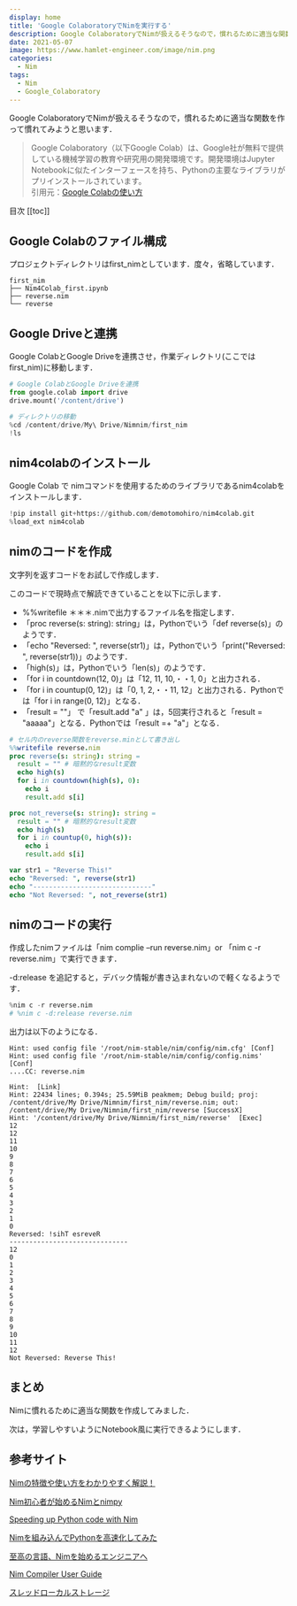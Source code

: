 ```yaml
---
display: home
title: 'Google ColaboratoryでNimを実行する'
description: Google ColaboratoryでNimが扱えるそうなので，慣れるために適当な関数を作って慣れてみようと思います．
date: 2021-05-07
image: https://www.hamlet-engineer.com/image/nim.png
categories: 
  - Nim
tags:
  - Nim
  - Google_Colaboratory
---
```

Google ColaboratoryでNimが扱えるそうなので，慣れるために適当な関数を作って慣れてみようと思います．
<!-- more -->

> Google Colaboratory（以下Google Colab）は、Google社が無料で提供している機械学習の教育や研究用の開発環境です。開発環境はJupyter Notebookに似たインターフェースを持ち、Pythonの主要なライブラリがプリインストールされています。<br>
引用元：[Google Colabの使い方](https://interface.cqpub.co.jp/ail01/)

目次
[[toc]]

## Google Colabのファイル構成
プロジェクトディレクトリはfirst_nimとしています．度々，省略しています．
```
first_nim
├── Nim4Colab_first.ipynb
├── reverse.nim 
└── reverse
```


## Google Driveと連携
Google ColabとGoogle Driveを連携させ，作業ディレクトリ(ここではfirst_nim)に移動します．<br>

```python
# Google ColabとGoogle Driveを連携
from google.colab import drive
drive.mount('/content/drive')
```

```python
# ディレクトリの移動
%cd /content/drive/My\ Drive/Nimnim/first_nim
!ls
```

## nim4colabのインストール
Google Colab で nimコマンドを使用するためのライブラリであるnim4colabをインストールします．

```python
!pip install git+https://github.com/demotomohiro/nim4colab.git
%load_ext nim4colab
```

## nimのコードを作成
文字列を返すコードをお試しで作成します．

このコードで現時点で解読できていることを以下に示します．
- %%writefile ＊＊＊.nimで出力するファイル名を指定します．
- 「proc reverse(s: string): string」は，Pythonでいう「def reverse(s)」のようです．
- 「echo "Reversed: ", reverse(str1)」は，Pythonでいう「print("Reversed: ", reverse(str1))」のようです．
- 「high(s)」は，Pythonでいう「len(s)」のようです．
- 「for i in countdown(12, 0)」は「12, 11, 10,・・1, 0」と出力される．
- 「for i in countup(0, 12)」は「0, 1, 2,・・11, 12」と出力される．Pythonでは「for i in range(0, 12)」となる．
- 「result = ""」 で「result.add "a" 」は，5回実行されると「result = "aaaaa"」となる．Pythonでは「result =+ "a"」となる．

```nim
# セル内のreverse関数をreverse.minとして書き出し
%%writefile reverse.nim
proc reverse(s: string): string =
  result = "" # 暗黙的なresult変数
  echo high(s)
  for i in countdown(high(s), 0):
    echo i
    result.add s[i]

proc not_reverse(s: string): string =
  result = "" # 暗黙的なresult変数
  echo high(s)
  for i in countup(0, high(s)):
    echo i
    result.add s[i]

var str1 = "Reverse This!"
echo "Reversed: ", reverse(str1)
echo "------------------------------"
echo "Not Reversed: ", not_reverse(str1)
```

## nimのコードの実行
作成したnimファイルは「nim complie –run reverse.nim」or 「nim c -r reverse.nim」で実行できます．

-d:release を追記すると，デバック情報が書き込まれないので軽くなるようです．

```python
%nim c -r reverse.nim
# %nim c -d:release reverse.nim
```

出力は以下のようになる．
```
Hint: used config file '/root/nim-stable/nim/config/nim.cfg' [Conf]
Hint: used config file '/root/nim-stable/nim/config/config.nims' [Conf]
....CC: reverse.nim

Hint:  [Link]
Hint: 22434 lines; 0.394s; 25.59MiB peakmem; Debug build; proj: /content/drive/My Drive/Nimnim/first_nim/reverse.nim; out: /content/drive/My Drive/Nimnim/first_nim/reverse [SuccessX]
Hint: '/content/drive/My Drive/Nimnim/first_nim/reverse'  [Exec]
12
12
11
10
9
8
7
6
5
4
3
2
1
0
Reversed: !sihT esreveR
------------------------------
12
0
1
2
3
4
5
6
7
8
9
10
11
12
Not Reversed: Reverse This!
```

## まとめ
Nimに慣れるために適当な関数を作成してみました．

次は，学習しやすいようにNotebook風に実行できるようにします．

## 参考サイト
[Nimの特徴や使い方をわかりやすく解説！](https://agency-star.co.jp/column/nim/)

[Nim初心者が始めるNimとnimpy](https://qiita.com/k4saNova/items/5bb67d1cb40ba90431af)

[Speeding up Python code with Nim](https://medium.com/statch/speeding-up-python-code-with-nim-ec205a8a5d9c)

[Nimを組み込んでPythonを高速化してみた](https://zenn.dev/megane_otoko/articles/029_nim_for_python)

[至高の言語、Nimを始めるエンジニアへ](https://qiita.com/rigani/items/6e87c7cee6903ed65ed2)

[Nim Compiler User Guide](https://nim-lang.org/docs/nimc.html)

[スレッドローカルストレージ](https://cpprefjp.github.io/lang/cpp11/thread_local_storage.html)

